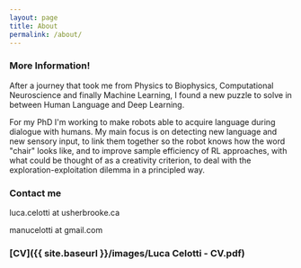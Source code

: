 ```yaml
---
layout: page
title: About
permalink: /about/
---
```


### More Information!

After a journey that took me from Physics to Biophysics, Computational Neuroscience and finally Machine Learning, I found a new puzzle to solve in between Human Language and Deep Learning.

For my PhD I'm working to make robots able to acquire language during dialogue with humans. My main focus is on detecting new language and new sensory input, to link them together so the robot knows how the word "chair" looks like, and to improve sample efficiency of RL approaches, with what could be thought of as a creativity criterion, to deal with the exploration-exploitation dilemma in a principled way.

### Contact me

luca.celotti at usherbrooke.ca

manucelotti at gmail.com


### [CV]({{ site.baseurl }}/images/Luca Celotti - CV.pdf)

